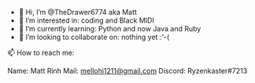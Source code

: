 - 👋 Hi, I’m @TheDrawer6774 aka Matt
- 👀 I’m interested in: coding and Black MIDI
- 🌱 I’m currently learning: Python and now Java and Ruby
- 💞️ I’m looking to collaborate on: nothing yet :'-(

📫 How to reach me:

Name: Matt Rinh
Mail: mellohi1211@gmail.com
Discord: Ryzenkaster#7213

<!---
TheDrawer6774/TheDrawer6774 is a ✨ special ✨ repository because its `README.md` (this file) appears on your GitHub profile.
You can click the Preview link to take a look at your changes.
--->
